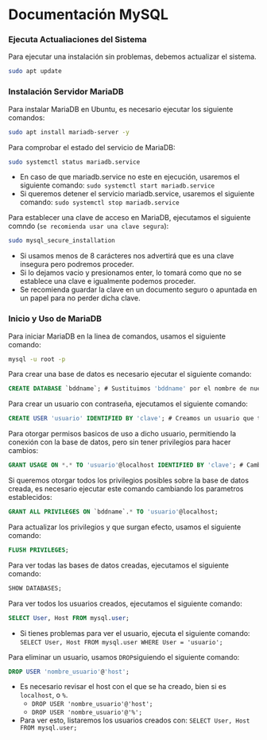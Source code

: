# Documentación MySQL

### Ejecuta Actualiaciones del Sistema
Para ejecutar una instalación sin problemas, debemos actualizar el sistema.
```sh
sudo apt update
```

### Instalación Servidor MariaDB
Para instalar MariaDB en Ubuntu, es necesario ejecutar los siguiente comandos:
```sh
sudo apt install mariadb-server -y
```
Para comprobar el estado del servicio de MariaDB:
```sh
sudo systemctl status mariadb.service
```
- En caso de que mariadb.service no este en ejecución, usaremos el siguiente comando: `sudo systemctl start mariadb.service`
- Si queremos detener el servicio mariadb.service, usaremos el siguiente comando: `sudo systemctl stop mariadb.service`

Para establecer una clave de acceso en MariaDB, ejecutamos el siguiente comndo (`se recomienda usar una clave segura`):
```sh
sudo mysql_secure_installation
```
- Si usamos menos de 8 carácteres nos advertirá que es una clave insegura pero podremos proceder.
- Si lo dejamos vacio y presionamos enter, lo tomará como que no se establece una clave e igualmente podemos proceder.
- Se recomienda guardar la clave en un documento seguro o apuntada en un papel para no perder dicha clave.

### Inicio y Uso de MariaDB
Para iniciar MariaDB en la linea de comandos, usamos el siguiente comando:
```sh
mysql -u root -p
```

Para crear una base de datos es necesario ejecutar el siguiente comando:
```sql
CREATE DATABASE `bddname`; # Sustituimos 'bddname' por el nombre de nuestra base de datos
```
Para crear un usuario con contraseña, ejecutamos el siguiente comando:
```sql
CREATE USER 'usuario' IDENTIFIED BY 'clave'; # Creamos un usuario que tiene acceso a esta base, se cambia 'usuario' por el nombre deseado, asi mismo con 'clave', hacemos los mismo
```
Para otorgar permisos basicos de uso a dicho usuario, permitiendo la conexión con la base de datos, pero sin tener privilegios para hacer cambios:
```sql
GRANT USAGE ON *.* TO 'usuario'@localhost IDENTIFIED BY 'clave'; # Cambiamos los parametros por los que se necesiten
```
Si queremos otorgar todos los privilegios posibles sobre la base de datos creada, es necesario ejecutar este comando cambiando los parametros establecidos:
```sql
GRANT ALL PRIVILEGES ON `bddname`.* TO 'usuario'@localhost;
```
Para actualizar los privilegios y que surgan efecto, usamos el siguiente comando:
```sql
FLUSH PRIVILEGES;
```
Para ver todas las bases de datos creadas, ejecutamos el siguiente comando:
```sql
SHOW DATABASES;
```
Para ver todos los usuarios creados, ejecutamos el siguiente comando:
```sql
SELECT User, Host FROM mysql.user;
```
- Si tienes problemas para ver el usuario, ejecuta el siguiente comando: `SELECT User, Host FROM mysql.user WHERE User = 'usuario';`

Para eliminar un usuario, usamos `DROP`siguiendo el siguiente comando:
```sql
DROP USER 'nombre_usuario'@'host';
```
- Es necesario revisar el host con el que se ha creado, bien si es `localhost`, o `%`.
    - `DROP USER 'nombre_usuario'@'host';`
    - `DROP USER 'nombre_usuario'@'%';`
- Para ver esto, listaremos los usuarios creados con: `SELECT User, Host FROM mysql.user;`